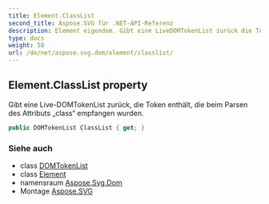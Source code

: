 ```yaml
---
title: Element.ClassList
second_title: Aspose.SVG für .NET-API-Referenz
description: Element eigendom. Gibt eine LiveDOMTokenList zurück die Token enthält die beim Parsen des Attributs class empfangen wurden.
type: docs
weight: 50
url: /de/net/aspose.svg.dom/element/classlist/
---
```

## Element.ClassList property

Gibt eine Live-DOMTokenList zurück, die Token enthält, die beim Parsen des Attributs „class“ empfangen wurden.

```csharp
public DOMTokenList ClassList { get; }
```

### Siehe auch

* class [DOMTokenList](../../../aspose.svg.collections/domtokenlist/)
* class [Element](../)
* namensraum [Aspose.Svg.Dom](../../element/)
* Montage [Aspose.SVG](../../../)



